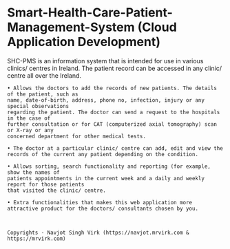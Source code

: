 # Smart-Health-Care-Patient-Management-System (Cloud Application Development)
SHC-PMS is an information system that is intended for use in various clinics/ centres in Ireland. The patient record can be accessed in any clinic/ centre all over the Ireland. 


	• Allows the doctors to add the records of new patients. The details of the patient, such as 
	name, date-of-birth, address, phone no, infection, injury or any special observations 
	regarding the patient. The doctor can send a request to the hospitals in the case of 
	further consultation or for CAT (computerized axial tomography) scan or X-ray or any 
	concerned department for other medical tests.
	
	• The doctor at a particular clinic/ centre can add, edit and view the records of the current any patient depending on the condition.
	
	• Allows sorting, search functionality and reporting (for example, show the names of 
	patients appointments in the current week and a daily and weekly report for those patients 
	that visited the clinic/ centre.
	
	• Extra functionalities that makes this web application more attractive product for the doctors/ consultants chosen by you.
	
	
	
	Copyrights - Navjot Singh Virk (https://navjot.mrvirk.com & https://mrvirk.com)
